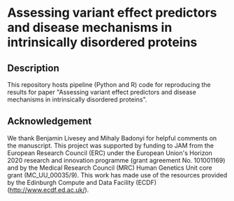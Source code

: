 # Assessing variant effect predictors and disease mechanisms in intrinsically disordered proteins

## Description

This repository hosts pipeline (Python and R) code for reproducing the results for paper "Assessing variant effect predictors and disease mechanisms in intrinsically disordered proteins".

## Acknowledgement

We thank Benjamin Livesey and Mihaly Badonyi for helpful comments on the manuscript. This project was supported by funding to JAM from the European Research Council (ERC) under the European Union's Horizon 2020 research and innovation programme (grant agreement No. 101001169) and by the Medical Research Council (MRC) Human Genetics Unit core grant (MC_UU_00035/9). This work has made use of the resources provided by the Edinburgh Compute and Data Facility (ECDF) (http://www.ecdf.ed.ac.uk/).

